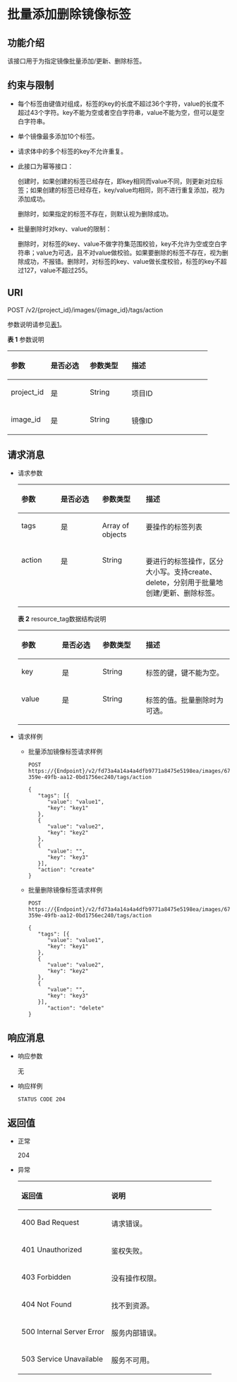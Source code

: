 # 批量添加删除镜像标签<a name="ims_03_0617"></a>

## 功能介绍<a name="section49664599183533"></a>

该接口用于为指定镜像批量添加/更新、删除标签。

## 约束与限制<a name="section33815340183533"></a>

-   每个标签由键值对组成，标签的key的长度不超过36个字符，value的长度不超过43个字符。key不能为空或者空白字符串，value不能为空，但可以是空白字符串。
-   单个镜像最多添加10个标签。
-   请求体中的多个标签的key不允许重复。
-   此接口为幂等接口：

    创建时，如果创建的标签已经存在，即key相同而value不同，则更新对应标签；如果创建的标签已经存在，key/value均相同，则不进行重复添加，视为添加成功。

    删除时，如果指定的标签不存在，则默认视为删除成功。


-   批量删除时对key、value的限制：

    删除时，对标签的key、value不做字符集范围校验，key不允许为空或空白字符串；value为可选，且不对value做校验。如果要删除的标签不存在，视为删除成功，不报错。删除时，对标签的key、value做长度校验，标签的key不超过127，value不超过255。


## URI<a name="section11906898183533"></a>

POST /v2/\{project\_id\}/images/\{image\_id\}/tags/action

参数说明请参见[表1](#table1543205183533)。

**表 1**  参数说明

<a name="table1543205183533"></a>
<table><thead align="left"><tr id="row928566183533"><th class="cellrowborder" valign="top" width="19.858014198580143%" id="mcps1.2.5.1.1"><p id="p8104982183533"><a name="p8104982183533"></a><a name="p8104982183533"></a>参数</p>
</th>
<th class="cellrowborder" valign="top" width="19.558044195580443%" id="mcps1.2.5.1.2"><p id="p52523778183533"><a name="p52523778183533"></a><a name="p52523778183533"></a>是否必选</p>
</th>
<th class="cellrowborder" valign="top" width="20.80791920807919%" id="mcps1.2.5.1.3"><p id="p26567651183533"><a name="p26567651183533"></a><a name="p26567651183533"></a>参数类型</p>
</th>
<th class="cellrowborder" valign="top" width="39.77602239776022%" id="mcps1.2.5.1.4"><p id="p4496161183533"><a name="p4496161183533"></a><a name="p4496161183533"></a>描述</p>
</th>
</tr>
</thead>
<tbody><tr id="row28644771183533"><td class="cellrowborder" valign="top" width="19.858014198580143%" headers="mcps1.2.5.1.1 "><p id="p38525138183533"><a name="p38525138183533"></a><a name="p38525138183533"></a>project_id</p>
</td>
<td class="cellrowborder" valign="top" width="19.558044195580443%" headers="mcps1.2.5.1.2 "><p id="p33528469183533"><a name="p33528469183533"></a><a name="p33528469183533"></a>是</p>
</td>
<td class="cellrowborder" valign="top" width="20.80791920807919%" headers="mcps1.2.5.1.3 "><p id="p31451477183533"><a name="p31451477183533"></a><a name="p31451477183533"></a>String</p>
</td>
<td class="cellrowborder" valign="top" width="39.77602239776022%" headers="mcps1.2.5.1.4 "><p id="p64541689183533"><a name="p64541689183533"></a><a name="p64541689183533"></a>项目ID</p>
</td>
</tr>
<tr id="row44004292183533"><td class="cellrowborder" valign="top" width="19.858014198580143%" headers="mcps1.2.5.1.1 "><p id="p7577914183533"><a name="p7577914183533"></a><a name="p7577914183533"></a>image_id</p>
</td>
<td class="cellrowborder" valign="top" width="19.558044195580443%" headers="mcps1.2.5.1.2 "><p id="p9831304183533"><a name="p9831304183533"></a><a name="p9831304183533"></a>是</p>
</td>
<td class="cellrowborder" valign="top" width="20.80791920807919%" headers="mcps1.2.5.1.3 "><p id="p58138199183533"><a name="p58138199183533"></a><a name="p58138199183533"></a>String</p>
</td>
<td class="cellrowborder" valign="top" width="39.77602239776022%" headers="mcps1.2.5.1.4 "><p id="p11573711183533"><a name="p11573711183533"></a><a name="p11573711183533"></a>镜像ID</p>
</td>
</tr>
</tbody>
</table>

## 请求消息<a name="section37054537183533"></a>

-   请求参数

    <a name="table46516372183533"></a>
    <table><thead align="left"><tr id="row15305774183533"><th class="cellrowborder" valign="top" width="18.558144185581448%" id="mcps1.1.5.1.1"><p id="p31808161183533"><a name="p31808161183533"></a><a name="p31808161183533"></a>参数</p>
    </th>
    <th class="cellrowborder" valign="top" width="19.588041195880415%" id="mcps1.1.5.1.2"><p id="p26324220183533"><a name="p26324220183533"></a><a name="p26324220183533"></a>是否必选</p>
    </th>
    <th class="cellrowborder" valign="top" width="20.607939206079397%" id="mcps1.1.5.1.3"><p id="p51887080183533"><a name="p51887080183533"></a><a name="p51887080183533"></a>参数类型</p>
    </th>
    <th class="cellrowborder" valign="top" width="41.24587541245876%" id="mcps1.1.5.1.4"><p id="p42103948183533"><a name="p42103948183533"></a><a name="p42103948183533"></a>描述</p>
    </th>
    </tr>
    </thead>
    <tbody><tr id="row54976657183533"><td class="cellrowborder" valign="top" width="18.558144185581448%" headers="mcps1.1.5.1.1 "><p id="p23924255183533"><a name="p23924255183533"></a><a name="p23924255183533"></a>tags</p>
    </td>
    <td class="cellrowborder" valign="top" width="19.588041195880415%" headers="mcps1.1.5.1.2 "><p id="p58816477183533"><a name="p58816477183533"></a><a name="p58816477183533"></a>是</p>
    </td>
    <td class="cellrowborder" valign="top" width="20.607939206079397%" headers="mcps1.1.5.1.3 "><p id="p66514163183533"><a name="p66514163183533"></a><a name="p66514163183533"></a>Array of objects</p>
    </td>
    <td class="cellrowborder" valign="top" width="41.24587541245876%" headers="mcps1.1.5.1.4 "><p id="p18938122183533"><a name="p18938122183533"></a><a name="p18938122183533"></a>要操作的标签列表</p>
    </td>
    </tr>
    <tr id="row36225373183533"><td class="cellrowborder" valign="top" width="18.558144185581448%" headers="mcps1.1.5.1.1 "><p id="p48574104183533"><a name="p48574104183533"></a><a name="p48574104183533"></a>action</p>
    </td>
    <td class="cellrowborder" valign="top" width="19.588041195880415%" headers="mcps1.1.5.1.2 "><p id="p42188327183533"><a name="p42188327183533"></a><a name="p42188327183533"></a>是</p>
    </td>
    <td class="cellrowborder" valign="top" width="20.607939206079397%" headers="mcps1.1.5.1.3 "><p id="p61811315183533"><a name="p61811315183533"></a><a name="p61811315183533"></a>String</p>
    </td>
    <td class="cellrowborder" valign="top" width="41.24587541245876%" headers="mcps1.1.5.1.4 "><p id="p40660579183533"><a name="p40660579183533"></a><a name="p40660579183533"></a>要进行的标签操作，区分大小写。支持create、delete，分别用于批量地创建/更新、删除标签。</p>
    </td>
    </tr>
    </tbody>
    </table>

    **表 2**  resource\_tag数据结构说明

    <a name="table107083563918"></a>
    <table><thead align="left"><tr id="row137071156390"><th class="cellrowborder" valign="top" width="19.12808719128087%" id="mcps1.2.5.1.1"><p id="p1070717566915"><a name="p1070717566915"></a><a name="p1070717566915"></a>参数</p>
    </th>
    <th class="cellrowborder" valign="top" width="19.15808419158084%" id="mcps1.2.5.1.2"><p id="p57073568916"><a name="p57073568916"></a><a name="p57073568916"></a>是否必选</p>
    </th>
    <th class="cellrowborder" valign="top" width="20.48795120487951%" id="mcps1.2.5.1.3"><p id="p870735611915"><a name="p870735611915"></a><a name="p870735611915"></a>参数类型</p>
    </th>
    <th class="cellrowborder" valign="top" width="41.225877412258775%" id="mcps1.2.5.1.4"><p id="p570713560920"><a name="p570713560920"></a><a name="p570713560920"></a>描述</p>
    </th>
    </tr>
    </thead>
    <tbody><tr id="row470845617914"><td class="cellrowborder" valign="top" width="19.12808719128087%" headers="mcps1.2.5.1.1 "><p id="p12708556598"><a name="p12708556598"></a><a name="p12708556598"></a>key</p>
    </td>
    <td class="cellrowborder" valign="top" width="19.15808419158084%" headers="mcps1.2.5.1.2 "><p id="p470816561594"><a name="p470816561594"></a><a name="p470816561594"></a>是</p>
    </td>
    <td class="cellrowborder" valign="top" width="20.48795120487951%" headers="mcps1.2.5.1.3 "><p id="p370814561393"><a name="p370814561393"></a><a name="p370814561393"></a>String</p>
    </td>
    <td class="cellrowborder" valign="top" width="41.225877412258775%" headers="mcps1.2.5.1.4 "><p id="p1470814561497"><a name="p1470814561497"></a><a name="p1470814561497"></a>标签的键，键不能为空。</p>
    </td>
    </tr>
    <tr id="row870810563916"><td class="cellrowborder" valign="top" width="19.12808719128087%" headers="mcps1.2.5.1.1 "><p id="p10708105612918"><a name="p10708105612918"></a><a name="p10708105612918"></a>value</p>
    </td>
    <td class="cellrowborder" valign="top" width="19.15808419158084%" headers="mcps1.2.5.1.2 "><p id="p67087568918"><a name="p67087568918"></a><a name="p67087568918"></a>是</p>
    </td>
    <td class="cellrowborder" valign="top" width="20.48795120487951%" headers="mcps1.2.5.1.3 "><p id="p20708195618914"><a name="p20708195618914"></a><a name="p20708195618914"></a>String</p>
    </td>
    <td class="cellrowborder" valign="top" width="41.225877412258775%" headers="mcps1.2.5.1.4 "><p id="p870814565914"><a name="p870814565914"></a><a name="p870814565914"></a>标签的值。批量删除时为可选。</p>
    </td>
    </tr>
    </tbody>
    </table>


-   请求样例
    -   批量添加镜像标签请求样例

        ```
        POST https://{Endpoint}/v2/fd73a4a14a4a4dfb9771a8475e5198ea/images/67e17426-359e-49fb-aa12-0bd1756ec240/tags/action
        ```

        ```
        {
           "tags": [{
              "value": "value1",
              "key": "key1"
           },
           {
              "value": "value2",
              "key": "key2"
           },
           {
              "value": "",
              "key": "key3"
           }],
           "action": "create"
        }
        ```

    -   批量删除镜像标签请求样例

        ```
        POST https://{Endpoint}/v2/fd73a4a14a4a4dfb9771a8475e5198ea/images/67e17426-359e-49fb-aa12-0bd1756ec240/tags/action
        ```

        ```
        {
           "tags": [{
              "value": "value1",
              "key": "key1"
           },
           {
              "value": "value2",
              "key": "key2"
           },
           {
              "value": "",
              "key": "key3"
           }],
              "action": "delete"
        }
        ```



## 响应消息<a name="section935919183533"></a>

-   响应参数

    无

-   响应样例

    ```
    STATUS CODE 204
    ```


## 返回值<a name="section11196745183533"></a>

-   正常

    204

-   异常

    <a name="table748594183533"></a>
    <table><thead align="left"><tr id="row46152835183533"><th class="cellrowborder" valign="top" width="46.46%" id="mcps1.1.3.1.1"><p id="p47392170183533"><a name="p47392170183533"></a><a name="p47392170183533"></a>返回值</p>
    </th>
    <th class="cellrowborder" valign="top" width="53.54%" id="mcps1.1.3.1.2"><p id="p13560590183533"><a name="p13560590183533"></a><a name="p13560590183533"></a>说明</p>
    </th>
    </tr>
    </thead>
    <tbody><tr id="row24666006183533"><td class="cellrowborder" valign="top" width="46.46%" headers="mcps1.1.3.1.1 "><p id="p51789483183533"><a name="p51789483183533"></a><a name="p51789483183533"></a>400 Bad Request</p>
    </td>
    <td class="cellrowborder" valign="top" width="53.54%" headers="mcps1.1.3.1.2 "><p id="p34198580183533"><a name="p34198580183533"></a><a name="p34198580183533"></a>请求错误。</p>
    </td>
    </tr>
    <tr id="row39351768183533"><td class="cellrowborder" valign="top" width="46.46%" headers="mcps1.1.3.1.1 "><p id="p33376619183533"><a name="p33376619183533"></a><a name="p33376619183533"></a>401 Unauthorized</p>
    </td>
    <td class="cellrowborder" valign="top" width="53.54%" headers="mcps1.1.3.1.2 "><p id="p19151590183533"><a name="p19151590183533"></a><a name="p19151590183533"></a>鉴权失败。</p>
    </td>
    </tr>
    <tr id="row38146586183533"><td class="cellrowborder" valign="top" width="46.46%" headers="mcps1.1.3.1.1 "><p id="p2865798183533"><a name="p2865798183533"></a><a name="p2865798183533"></a>403 Forbidden</p>
    </td>
    <td class="cellrowborder" valign="top" width="53.54%" headers="mcps1.1.3.1.2 "><p id="p30803053183533"><a name="p30803053183533"></a><a name="p30803053183533"></a>没有操作权限。</p>
    </td>
    </tr>
    <tr id="row8792027183533"><td class="cellrowborder" valign="top" width="46.46%" headers="mcps1.1.3.1.1 "><p id="p41065609183533"><a name="p41065609183533"></a><a name="p41065609183533"></a>404 Not Found</p>
    </td>
    <td class="cellrowborder" valign="top" width="53.54%" headers="mcps1.1.3.1.2 "><p id="p37980007183533"><a name="p37980007183533"></a><a name="p37980007183533"></a>找不到资源。</p>
    </td>
    </tr>
    <tr id="row6275743183533"><td class="cellrowborder" valign="top" width="46.46%" headers="mcps1.1.3.1.1 "><p id="p38573193183533"><a name="p38573193183533"></a><a name="p38573193183533"></a>500 Internal Server Error</p>
    </td>
    <td class="cellrowborder" valign="top" width="53.54%" headers="mcps1.1.3.1.2 "><p id="p37420919183533"><a name="p37420919183533"></a><a name="p37420919183533"></a>服务内部错误。</p>
    </td>
    </tr>
    <tr id="row1243955183533"><td class="cellrowborder" valign="top" width="46.46%" headers="mcps1.1.3.1.1 "><p id="p33651555183533"><a name="p33651555183533"></a><a name="p33651555183533"></a>503 Service Unavailable</p>
    </td>
    <td class="cellrowborder" valign="top" width="53.54%" headers="mcps1.1.3.1.2 "><p id="p41421452183533"><a name="p41421452183533"></a><a name="p41421452183533"></a>服务不可用。</p>
    </td>
    </tr>
    </tbody>
    </table>


